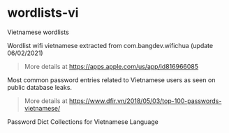 # wordlists-vi

Vietnamese wordlists

Wordlist wifi vietnamese extracted from com.bangdev.wifichua (update 06/02/2021)
> More details at https://apps.apple.com/us/app/id816966085

Most common password entries related to Vietnamese users as seen on public database leaks.
> More details at https://www.dfir.vn/2018/05/03/top-100-passwords-vietnamese/

Password Dict Collections for Vietnamese Language
